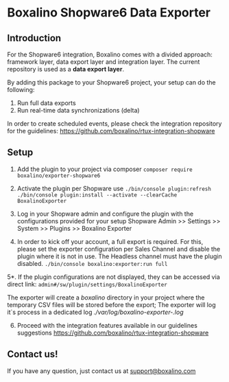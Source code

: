 # Boxalino Shopware6 Data Exporter

## Introduction
For the Shopware6 integration, Boxalino comes with a divided approach: framework layer, data export layer and integration layer.
The current repository is used as a **data export layer**.

By adding this package to your Shopware6 project, your setup can do the following:
 1. Run full data exports
 2. Run real-time data synchronizations (delta)

In order to create scheduled events, please check the integration repository for the guidelines:
https://github.com/boxalino/rtux-integration-shopware

## Setup
1. Add the plugin to your project via composer
``composer require boxalino/exporter-shopware6``

2. Activate the plugin per Shopware use
``./bin/console plugin:refresh``
``./bin/console plugin:install --activate --clearCache BoxalinoExporter``
  
3. Log in your Shopware admin and configure the plugin with the configurations provided for your setup
Shopware Admin >> Settings >> System >> Plugins >> Boxalino Exporter

4. In order to kick off your account, a full export is required. 
For this, please set the exporter configuration per Sales Channel and disable the plugin where it is not in use.
The Headless channel must have the plugin disabled.
``./bin/console boxalino:exporter:run full``

5*. If the plugin configurations are not displayed, they can be accessed via direct link:
``admin#/sw/plugin/settings/BoxalinoExporter``

The exporter will create a _boxalino_ directory in your project where the temporary CSV files will be stored before the export;
The exporter will log it`s process in a dedicated log _./var/log/boxalino-exporter-<env>.log_ 

6. Proceed with the integration features available in our guidelines suggestions https://github.com/boxalino/rtux-integration-shopware

## Contact us!

If you have any question, just contact us at support@boxalino.com
